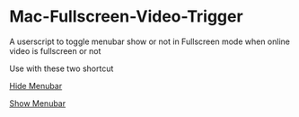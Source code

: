 # Mac-Fullscreen-Video-Trigger
A userscript to toggle menubar show or not in Fullscreen mode when online video is fullscreen or not

Use with these two shortcut

[Hide Menubar](https://www.icloud.com/shortcuts/6aaa6807bd0046f7984b87ec058e02f6)

[Show Menubar](https://www.icloud.com/shortcuts/a450915ab5d643cf86feb4eddce92d8f)
